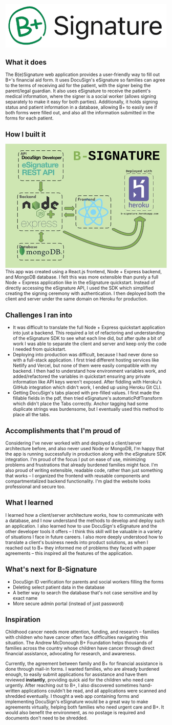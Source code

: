 ![app-logo](./img/B-Signature-logo.png)
## What it does
The B(e)Signature web application provides a user-friendly way to fill out B+'s financial aid form. It uses DocuSign's eSignature so families can agree to the terms of receiving aid for the patient, with the signer being the parent/legal guardian. It also uses eSignature to receive the patient's medical information, where the signer is a social worker (allows signing separately to make it easy for both parties). Additionally, it holds signing status and patient information in a database, allowing B+ to easily see if both forms were filled out, and also all the information submitted in the forms for each patient. 

## How I built it
![app-diagram](./img/IMG_0018.jpg)
This app was created using a React.js frontend, Node + Express backend, and MongoDB database. I felt this was more extensible than purely a full Node + Express application like in the eSignature quickstart. Instead of directly accessing the eSignature API, I used the SDK which simplified creating the signing ceremony with authentication. I then deployed both the client and server under the same domain on Heroku for production.

## Challenges I ran into
- It was difficult to translate the full Node + Express quickstart application into just a backend. This required a lot of refactoring and understanding of the eSignature SDK to see what each line did, but after quite a bit of work I was able to separate the client and server and keep only the code I needed from quickstart.
- Deploying into production was difficult, because I had never done so with a full-stack application. I first tried different hosting services like Netlify and Vercel, but none of them were easily compatible with my backend. I then had to understand how environment variables work, and added/refactored the variables in quickstart ensuring any private information like API keys weren't exposed. After fiddling with Heroku's GitHub integration which didn't work, I ended up using Heroku Git CLI.
- Getting DocuSign's tabs placed with pre-filled values. I first made the fillable fields in the pdf, then tried eSignature's automaticPdfTransform which didn't place the Tabs correctly. Anchor tagging had some duplicate strings was burdensome, but I eventually used this method to place all the tabs. 

## Accomplishments that I'm proud of
Considering I've never worked with and deployed a client/server architecture before, and also never used Node or MongoDB, I'm happy that the app is running successfully in production along with the eSignature SDK integration. I'm proud of the focus I put on ease of use, minimizing problems and frustrations that already burdened families might face. I'm also proud of writing extensible, readable code, rather than just something that works – I organized the frontend with reusable components and compartmentalized backend functionality. I'm glad the website looks professional and secure too.

## What I learned
I learned how a client/server architecture works, how to communicate with a database, and I now understand the methods to develop and deploy such an application. I also learned how to use DocuSign's eSignature and the other developer tools it offers – I think this skill will be valuable in a variety of situations I face in future careers. I also more deeply understood how to translate a client's business needs into product solutions, as when I reached out to B+ they informed me of problems they faced with paper agreements – this inspired all the features of the application. 

## What's next for B-Signature
- DocuSign ID verification for parents and social workers filling the forms
- Deleting select patient data in the database
- A better way to search the database that's not case sensitive and by exact name
- More secure admin portal (instead of just password)

## Inspiration
Childhood cancer needs more attention, funding, and research – families with children who have cancer often face difficulties navigating this situation. The Andrew McDonough B+ Foundation helps thousands of families across the country whose children have cancer through direct financial assistance, advocating for research, and awareness. 

Currently, the agreement between family and B+ for financial assistance is done through mail-in forms. I wanted families, who are already burdened enough, to easily submit applications for assistance and have them reviewed __instantly__, providing quick aid for the children who need care urgently. After reaching out to B+, I also discovered sometimes hand-written applications couldn't be read, and all applications were scanned and shredded eventually. I thought a web app containing forms and implementing DocuSign's eSignature would be a great way to make agreements virtually, helping both families who need urgent care and B+. It would also benefit the environment, as no postage is required and documents don't need to be shredded.
